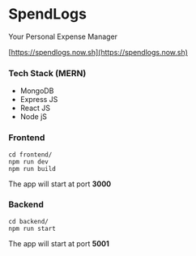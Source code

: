 # SpendLogs

Your Personal Expense Manager

[https://spendlogs.now.sh](https://spendlogs.now.sh)

### Tech Stack (MERN)

- MongoDB
- Express JS
- React JS
- Node jS

### Frontend

```
cd frontend/
npm run dev
npm run build
```

The app will start at port **3000**

### Backend

```
cd backend/
npm run start
```

The app will start at port **5001**

